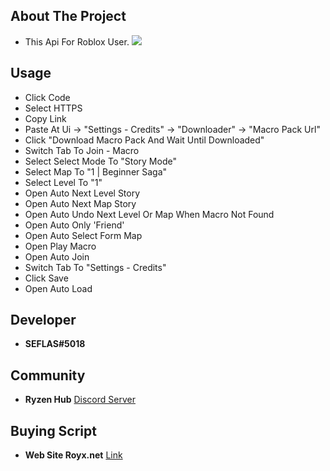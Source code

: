 ## About The Project
* This Api For Roblox User.
![](https://cdn.discordapp.com/attachments/975219114937311265/996751893432909885/R.png)
## Usage
- Click Code
- Select HTTPS
- Copy Link
- Paste At Ui -> "Settings - Credits" -> "Downloader" -> "Macro Pack Url"
- Click "Download Macro Pack And Wait Until Downloaded"
- Switch Tab To Join - Macro
- Select Select Mode To "Story Mode"
- Select Map To "1 | Beginner Saga"
- Select Level To "1"
- Open Auto Next Level Story
- Open Auto Next Map Story
- Open Auto Undo Next Level Or Map When Macro Not Found
- Open Auto Only 'Friend'
- Open Auto Select Form Map
- Open Play Macro
- Open Auto Join
- Switch Tab To "Settings - Credits"
- Click Save
- Open Auto Load

## Developer
- **SEFLAS#5018**
## Community
- **Ryzen Hub** [Discord Server](https://discord.gg/nCRxx5czEh)
## Buying Script
- **Web Site Royx.net** [Link](https://royx.net)
